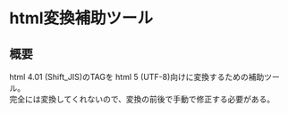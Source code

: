 # html変換補助ツール

## 概要  

html 4.01 (Shift_JIS)のTAGを html 5 (UTF-8)向けに変換するための補助ツール。  
完全には変換してくれないので、変換の前後で手動で修正する必要がある。  



